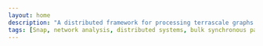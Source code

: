 ```yaml
---
layout: home
description: "A distributed framework for processing terrascale graphs."
tags: [Snap, network analysis, distributed systems, bulk synchronous parallel, machine learning]
---
```

